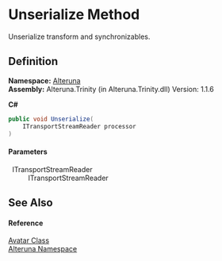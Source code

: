 # Unserialize Method


Unserialize transform and synchronizables.



## Definition
**Namespace:** <a href="N_Alteruna">Alteruna</a>  
**Assembly:** Alteruna.Trinity (in Alteruna.Trinity.dll) Version: 1.1.6

**C#**
``` C#
public void Unserialize(
	ITransportStreamReader processor
)
```



#### Parameters
<dl><dt>  ITransportStreamReader</dt><dd>ITransportStreamReader</dd></dl>

## See Also


#### Reference
<a href="T_Alteruna_Avatar">Avatar Class</a>  
<a href="N_Alteruna">Alteruna Namespace</a>  
